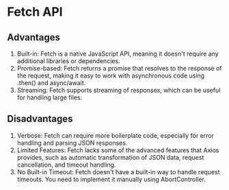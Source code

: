 # Fetch API
## Advantages 
1. Built-in: Fetch is a native JavaScript API, meaning it doesn't require any additional libraries or dependencies.
2. Promise-based: Fetch returns a promise that resolves to the response of the request, making it easy to work with asynchronous code using .then() and async/await.
3. Streaming: Fetch supports streaming of responses, which can be useful for handling large files.

## Disadvantages   
1. Verbose: Fetch can require more boilerplate code, especially for error handling and parsing JSON responses.
2. Limited Features: Fetch lacks some of the advanced features that Axios provides, such as automatic transformation of JSON data, request cancellation, and timeout handling.
3. No Built-in Timeout: Fetch doesn't have a built-in way to handle request timeouts. You need to implement it manually using AbortController.


